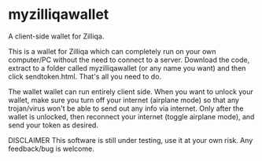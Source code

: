 # myzilliqawallet
A client-side wallet for Zilliqa.

This is a wallet for Zilliqa which can completely run on your own computer/PC without the need to connect to a server. Download the code, extract to a folder called myzilliqawallet (or any name you want) and then click sendtoken.html. That's all you need to do. 

The wallet wallet can run entirely client side. When you want to unlock your wallet, make sure you turn off your internet (airplane mode) so that any trojan/virus won't be able to send out any info via internet. Only after the wallet is unlocked, then reconnect your internet (toggle airplane mode), and send your token as desired. 

DISCLAIMER
This software is still under testing, use it at your own risk. Any feedback/bug is welcome.
